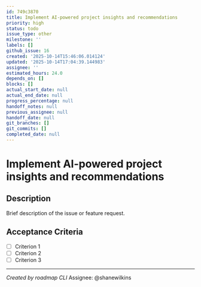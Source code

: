 ```yaml
---
id: 749c3870
title: Implement AI-powered project insights and recommendations
priority: high
status: todo
issue_type: other
milestone: ''
labels: []
github_issue: 16
created: '2025-10-14T15:46:06.014124'
updated: '2025-10-14T17:04:39.144983'
assignee: ''
estimated_hours: 24.0
depends_on: []
blocks: []
actual_start_date: null
actual_end_date: null
progress_percentage: null
handoff_notes: null
previous_assignee: null
handoff_date: null
git_branches: []
git_commits: []
completed_date: null
---
```


# Implement AI-powered project insights and recommendations

## Description

Brief description of the issue or feature request.

## Acceptance Criteria

- [ ] Criterion 1
- [ ] Criterion 2
- [ ] Criterion 3

---
*Created by roadmap CLI*
Assignee: @shanewilkins
